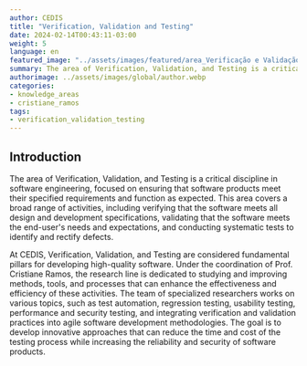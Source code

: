 ```yaml
---
author: CEDIS
title: "Verification, Validation and Testing"
date: 2024-02-14T00:43:11-03:00
weight: 5
language: en
featured_image: "../assets/images/featured/area_Verificação e Validação.png"
summary: The area of Verification, Validation, and Testing is a critical discipline in software engineering, focused on ensuring that software products meet their specified requirements and function as expected.
authorimage: ../assets/images/global/author.webp
categories:
- knowledge_areas
- cristiane_ramos
tags: 
- verification_validation_testing
---
```

## Introduction
The area of Verification, Validation, and Testing is a critical discipline in software engineering, focused on ensuring that software products meet their specified requirements and function as expected. This area covers a broad range of activities, including verifying that the software meets all design and development specifications, validating that the software meets the end-user's needs and expectations, and conducting systematic tests to identify and rectify defects.

At CEDIS, Verification, Validation, and Testing are considered fundamental pillars for developing high-quality software. Under the coordination of Prof. Cristiane Ramos, the research line is dedicated to studying and improving methods, tools, and processes that can enhance the effectiveness and efficiency of these activities. The team of specialized researchers works on various topics, such as test automation, regression testing, usability testing, performance and security testing, and integrating verification and validation practices into agile software development methodologies. The goal is to develop innovative approaches that can reduce the time and cost of the testing process while increasing the reliability and security of software products.